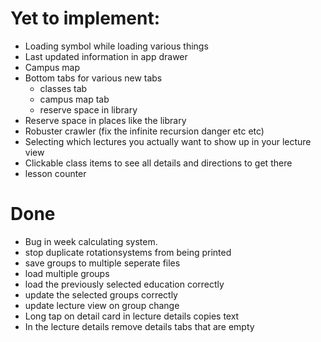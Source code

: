 # Yet to implement:
- Loading symbol while loading various things
- Last updated information in app drawer
- Campus map
- Bottom tabs for various new tabs
    - classes tab
    - campus map tab
    - reserve space in library
- Reserve space in places like the library
- Robuster crawler (fix the infinite recursion danger etc etc)
- Selecting which lectures you actually want to show up in your lecture view
- Clickable class items to see all details and directions to get there
- lesson counter

# Done
- Bug in week calculating system.
- stop duplicate rotationsystems from being printed
- save groups to multiple seperate files 
- load multiple groups
- load the previously selected education correctly
- update the selected groups correctly
- update lecture view on group change 
- Long tap on detail card in lecture details copies text
- In the lecture details remove details tabs that are empty